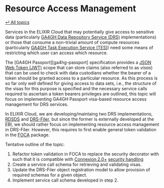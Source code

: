 # Resource Access Management

[&#8629; All topics][topics-overview]

Services in the ELIXIR Cloud that may potentially give access to sensitive data
(particularly [GA4GH Data Repository Service (DRS)][ga4gh-drs] implementations)
or those that consume a non-trivial amount of compute resources (particularly
[GA4GH Task Execution Service (TES)][ga4gh-tes]) need some means of restricting
which user can access which resource.

The [GA4GH Passport][ga4hg-passport] specification provides a [JSON Web Token
(JWT)][jwt] scope that can store claims (also referred to as _visas_) that can
be used to check with data custodians whether the bearer of a token should be
granted access to a particular resource. As this process is so far only
well defined for giving access to data sets, i.e., the structure of the visas
for this purpose is specified and the necessary service calls required to
ascertain a token bearers privileges are outlined, this topic will focus on
implementing GA4GH Passport visa-based resource access management for DRS
services.

In ELIXIR Cloud, we are developing/maintaing two DRS implementations,
[RDSDS][rdsds] and [DRS-Filer][drs-filer], but since the former is externally
developed at the EBI, we should rather focus on implementing resource access
management in DRS-Filer. However, this requires to first enable general token
validation in the [FOCA][foca] package.

Tentative outline of the topic:

1. Refactor token validation in FOCA to replace the security decorator with
  such that it is compatible with [Connexion 2.0+][connexion] [security handling][connexion-security]
2. Create a service call schema for retrieving and validating visas.
3. Update the DRS-Filer object registration model to allow provision of
  required schemas for a given object.
4. Implement service call schema developed in step 2.

[connexion]: <https://github.com/zalando/connexion>
[connexion-security]: <https://connexion.readthedocs.io/en/latest/security.html>
[drs-filer]: <https://github.com/elixir-cloud-aai/drs-filer>
[foca]: <https://github.com/elixir-cloud-aai/foca>
[ga4gh-drs]: <https://github.com/ga4gh/data-repository-service-schemas>
[ga4gh-tes]: <https://github.com/ga4gh/task-execution-schemas>
[ga4gh-passport]: <https://github.com/ga4gh-duri/ga4gh-duri.github.io/blob/master/researcher_ids/ga4gh_passport_v1.md#passport>
[jwt]: <https://jwt.io/>
[rdsds]: <https://github.com/EMBL-EBI-TSI/RDSDS>
[topics-overview]: ../README.md#topics
